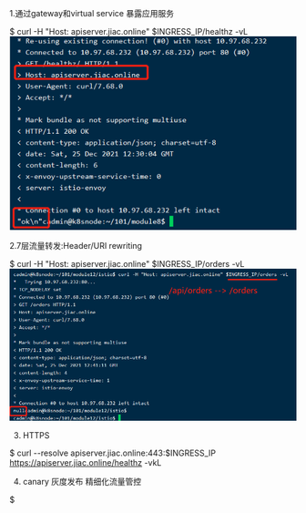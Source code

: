 1.通过gateway和virtual service  暴露应用服务

$ curl -H "Host: apiserver.jiac.online" $INGRESS_IP/healthz -vL
![img_4.png](img_4.png)

2.7层流量转发:Header/URI rewriting

$ curl -H "Host: apiserver.jiac.online" $INGRESS_IP/orders -vL
![img_5.png](img_5.png)

3. HTTPS

$ curl --resolve apiserver.jiac.online:443:$INGRESS_IP https://apiserver.jiac.online/healthz -vkL

4. canary 灰度发布 精细化流量管控

$ 